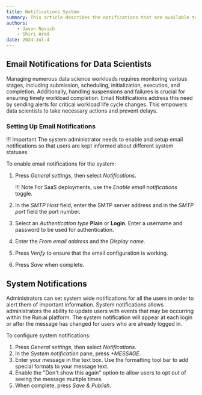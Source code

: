 ```yaml
---
title: Notifications System
summary: This article describes the notifications that are available to the Run:ai platform, and how to configure them.
authors:
    - Jason Novich
    - Shiri Arad
date: 2024-Jul-4
---
```


## Email Notifications for Data Scientists

Managing numerous data science workloads requires monitoring various stages, including submission, scheduling, initialization, execution, and completion. Additionally, handling suspensions and failures is crucial for ensuring timely workload completion. Email Notifications address this need by sending alerts for critical workload life cycle changes. This empowers data scientists to take necessary actions and prevent delays.

### Setting Up Email Notifications

!!! Important
    The system administrator needs to enable and setup email notifications so that users are kept informed about different system statuses.

To enable email notifications for the system:

1. Press *General settings*, then select *Notifications*.

    !!! Note
        For SaaS deployments, use the *Enable email notifications* toggle.

2. In the *SMTP Host* field, enter the SMTP server address and in the *SMTP port* field the port number.
3. Select an *Authentication type* **Plain** or **Login**. Enter a username and password to be used for authentication.
4. Enter the *From email address* and the *Display name*.
5. Press *Verify* to ensure that the email configuration is working.
6. Press *Save* when complete.

## System Notifications

Administrators can set system wide notifications for all the users in order to alert them of important information. System notifications allows administrators the ability to update users with events that may be occurring within the Run:ai platform. The system notification will appear at each login or after the message has changed for users who are already logged in.

To configure system notifications:

1. Press *General settings*, then select *Notifications*.
2. In the *System notification* pane, press *+MESSAGE*.
3. Enter your message in the text box. Use the formatting tool bar to add special formats to your message text.
4. Enable the "Don't show this again" option to allow users to opt out of seeing the message multiple times.
5. When complete, press *Save & Publish*.

